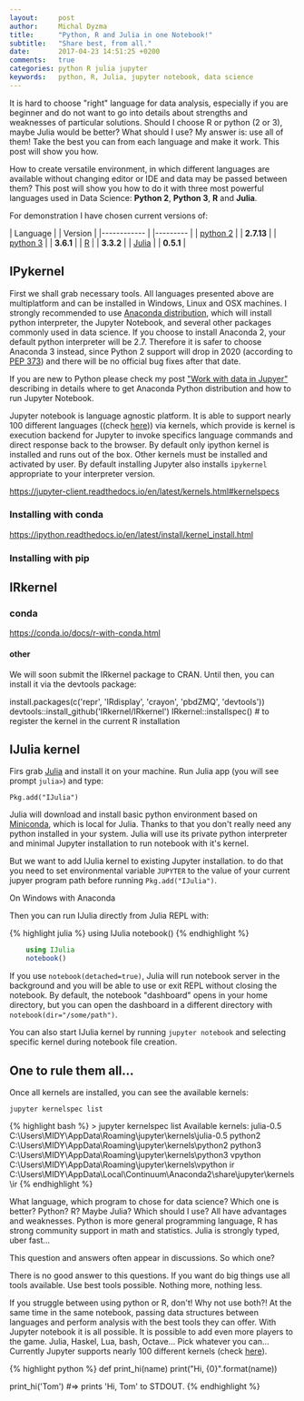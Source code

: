 ```yaml
---
layout:     post
author:     Michal Dyzma
title:      "Python, R and Julia in one Notebook!"
subtitle:   "Share best, from all."
date:       2017-04-23 14:51:25 +0200
comments:   true
categories: python R julia jupyter
keywords:   python, R, Julia, jupyter notebook, data science
---
```


It is hard to choose "right" language for data analysis, especially if you are beginner and do not want to go into details about strengths and weaknesses of particular solutions. Should I choose R or python (2 or 3), maybe Julia would be better?  What should I use? My answer is: use all of them! Take the best you can from each language and make it work. This post will show you how.


How to create versatile environment, in which different languages are available without changing editor or IDE and data may be passed between them? This post will show you how to do it with three most powerful languages used in Data Science: __Python 2__, __Python 3__, __R__ and __Julia__.

For demonstration I have chosen current versions of:

| Language              | | Version    |
|------------           | |---------   |
| [python 2][python2]    | | __2.7.13__ |
| [python 3][python3]    | | __3.6.1__  |
| [R][rlang]            | | __3.3.2__  |
| [Julia][julia]        | | __0.5.1__  |


## IPykernel

First we shall grab necessary tools. All languages presented above are multiplatform and can be installed in Windows, Linux and OSX machines. I strongly recommended to use [Anaconda distribution][anaconda], which will install python interpreter, the Jupyter Notebook, and several other packages commonly used in data science. If you choose to install Anaconda 2, your default python interpreter will be 2.7. Therefore it is safer to choose Anaconda 3 instead, since Python 2 support will drop in 2020 (according to [PEP 373][pep373]) and there will be no official bug fixes after that date.


If you are new to Python please check my post ["Work with data in Jupyer"]({{site.url}}/2017/04/14/python-for-biologists-work-with-data/) describing in details where to get Anaconda Python distribution and how to run Jupyter Notebook. 

Jupyter notebook is language agnostic platform. It is able to support nearly 100 different languages ((check [here][kernels])) via kernels, which provide is kernel is execution backend for Jupyter to invoke specifics language commands and direct response back to the browser. By default only ipython kernel is installed and runs out of the box. Other kernels must be installed and activated by user. By default installing Jupyter also installs `ipykernel` appropriate to your interpreter version. 

https://jupyter-client.readthedocs.io/en/latest/kernels.html#kernelspecs

### Installing with conda

https://ipython.readthedocs.io/en/latest/install/kernel_install.html



### Installing with pip





## IRkernel

### conda

https://conda.io/docs/r-with-conda.html


#### other

We will soon submit the IRkernel package to CRAN. Until then, you can install it via the devtools package:

install.packages(c('repr', 'IRdisplay', 'crayon', 'pbdZMQ', 'devtools'))
devtools::install_github('IRkernel/IRkernel')
IRkernel::installspec()  # to register the kernel in the current R installation

## IJulia kernel

Firs grab [Julia][julia] and install it on your machine. Run Julia app  (you will see prompt `julia>`) and type:

```Pkg.add("IJulia")```

Julia will download and install basic python environment based on [Miniconda][miniconda], which is local for Julia. Thanks to that you don't really need any python installed in your system. Julia will use its private python interpreter and minimal Jupyter installation to run notebook with it's kernel.

But we want to add IJulia kernel to existing Jupyter installation. to do that you need to set environmental variable `JUPYTER` to the value of your current jupyer program path before running `Pkg.add("IJulia")`.

On Windows with Anaconda 

Then you can run IJulia directly from Julia REPL with:


{% highlight julia %}
    using IJulia
    notebook()
{% endhighlight %}

~~~ julia
    using IJulia
    notebook()
~~~

If you use `notebook(detached=true)`, Julia will run notebook server in the background and you will be able to use or exit REPL without closing the notebook. By default, the notebook "dashboard" opens in your home directory, but you can open the dashboard in a different directory with `notebook(dir="/some/path")`.

You can also start IJulia kernel by running `jupyter notebook` and selecting specific kernel during notebook file creation.


## One to rule them all...

Once all kernels are installed, you can see the available kernels:


```jupyter kernelspec list ```

{% highlight bash %}
    > jupyter kernelspec list
    Available kernels:
        julia-0.5    C:\Users\MIDY\AppData\Roaming\jupyter\kernels\julia-0.5
        python2      C:\Users\MIDY\AppData\Roaming\jupyter\kernels\python2
        python3      C:\Users\MIDY\AppData\Roaming\jupyter\kernels\python3
        vpython      C:\Users\MIDY\AppData\Roaming\jupyter\kernels\vpython
        ir           C:\Users\MIDY\AppData\Local\Continuum\Anaconda2\share\jupyter\kernels\ir
{% endhighlight %}


What language, which program to chose for data science? Which one is better? Python? R? Maybe Julia? Which should I use? All have advantages and weaknesses. Python is more general programming language, R has strong community support in math and statistics. Julia is strongly typed, uber fast...

This question and answers often appear in discussions. So which one?

There is no good answer to this questions. If you want do big things use all tools available. Use best tools possible. Nothing more, nothing less.

If you struggle between using python or R, don't! Why not use both?! At the same time in the same notebook, passing data structures between languages and perform analysis with the best tools they can offer. With Jupyter notebook it is all possible. It is possible to add even more players to the game. Julia, Haskel, Lua, bash, Octave... Pick whatever you can... Currently Jupyter supports nearly 100 different kernels (check [here][kernels]).



<!-- {:.mdtablestyle} -->



{% highlight python %}
def print_hi(name)
  print("Hi, {0}".format(name))

print_hi('Tom')
#=> prints 'Hi, Tom' to STDOUT.
{% endhighlight %}


<!-- Links -->
[anaconda]:   https://www.continuum.io/DOWNLOADS
[kernels]:    https://github.com/jupyter/jupyter/wiki/Jupyter-kernels
[python2]:    https://www.python.org/downloads/release/python-2713/
[python3]:    https://www.python.org/downloads/release/python-361/
[rlang]:      https://cloud.r-project.org
[julia]:      https://julialang.org/downloads/
[jupyterlab]: https://github.com/jupyterlab/jupyterlab  
[pep373]:     https://www.python.org/dev/peps/pep-0373/
[miniconda]:  https://conda.io/miniconda.html
